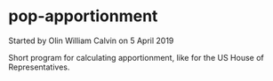 # pop-apportionment
Started by Olin William Calvin on 5 April 2019

Short program for calculating apportionment, like for the US House of Representatives.
